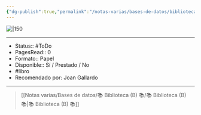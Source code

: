 ```yaml
---
{"dg-publish":true,"permalink":"/notas-varias/bases-de-datos/biblioteca-b/b-la-expulsion-de-lo-distinto-nueva-ed/"}
---
```



![|150](http://books.google.com/books/content?id=MmyFEAAAQBAJ&printsec=frontcover&img=1&zoom=1&edge=curl&source=gbs_api)

---

- Status:: #ToDo 
- PagesRead:: 0 
- Formato:: Papel
- Disponible:: Sí / Prestado / No
- #libro 
- Recomendado por: Joan Gallardo

---

> [[Notas varias/Bases de datos/📚 Biblioteca (B) 📚/📚 Biblioteca (B) 📚\|📚 Biblioteca (B) 📚]]